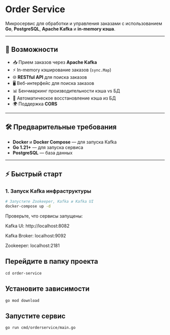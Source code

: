 # Order Service

Микросервис для обработки и управления заказами с использованием **Go**, **PostgreSQL**, **Apache Kafka** и **in-memory кэша**.

---

## 🚀 Возможности

- 📥 Прием заказов через **Apache Kafka**
- ⚡ In-memory кэширование заказов (`sync.Map`)
- 🌐 **RESTful API** для поиска заказов
- 🖥️ Веб-интерфейс для поиска заказов
- 📊 Бенчмаркинг производительности кэша vs БД
- 🔄 Автоматическое восстановление кэша из БД
- 🌍 Поддержка **CORS**

---

## 🛠 Предварительные требования

- **Docker** и **Docker Compose** — для запуска Kafka
- **Go 1.21+** — для запуска сервиса
- **PostgreSQL** — база данных

---

## ⚡ Быстрый старт

### 1. Запуск Kafka инфраструктуры

```bash
# Запустите Zookeeper, Kafka и Kafka UI
docker-compose up -d
```
Проверьте, что сервисы запущены:

Kafka UI: http://localhost:8082

Kafka Broker: localhost:9092

Zookeeper: localhost:2181

## Перейдите в папку проекта
```cd order-service```

## Установите зависимости
```go mod download```

## Запустите сервис
```go run cmd/orderservice/main.go```

